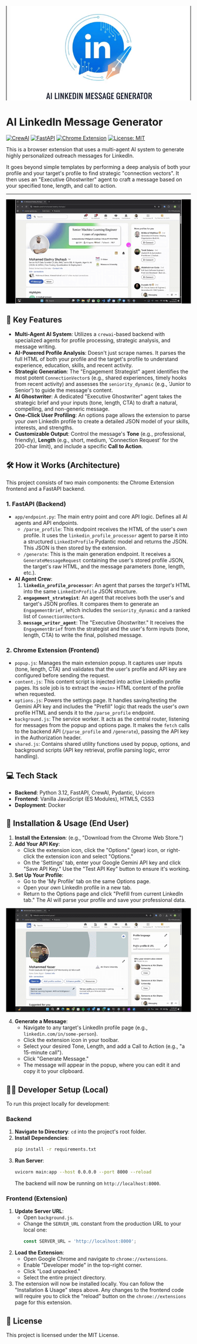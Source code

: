 ![AI LinkedIn Message Generator](media/logo_transition.gif)
# AI LinkedIn Message Generator

[![CrewAI](https://img.shields.io/badge/CrewAI-Multi--Agent-FF6B6B)](https://www.crewai.com/)
[![FastAPI](https://img.shields.io/badge/FastAPI-0.100+-009688?logo=fastapi&logoColor=white)](https://fastapi.tiangolo.com/)
[![Chrome Extension](https://img.shields.io/badge/Chrome-Extension-4285F4?logo=googlechrome&logoColor=white)](https://developer.chrome.com/docs/extensions/)
[![License: MIT](https://img.shields.io/badge/License-MIT-blue.svg)](https://opensource.org/licenses/MIT)



This is a browser extension that uses a multi-agent AI system to generate highly personalized outreach messages for LinkedIn.

It goes beyond simple templates by performing a deep analysis of both your profile and your target's profile to find strategic "connection vectors". It then uses an "Executive Ghostwriter" agent to craft a message based on your specified tone, length, and call to action.

---

![Demo GIF](media/demo.gif)

## 🚀 Key Features

* **Multi-Agent AI System**: Utilizes a `crewai`-based backend with specialized agents for profile processing, strategic analysis, and message writing.
* **AI-Powered Profile Analysis**: Doesn't just scrape names. It parses the full HTML of both your profile and the target's profile to understand experience, education, skills, and recent activity.
* **Strategic Generation**: The "Engagement Strategist" agent identifies the most potent `ConnectionVector`s (e.g., shared experiences, timely hooks from recent activity) and assesses the `seniority_dynamic` (e.g., 'Junior to Senior') to guide the message's content.
* **AI Ghostwriter**: A dedicated "Executive Ghostwriter" agent takes the strategic brief and your inputs (tone, length, CTA) to draft a natural, compelling, and non-generic message.
* **One-Click User Profiling**: An options page allows the extension to parse your *own* LinkedIn profile to create a detailed JSON model of your skills, interests, and strengths.
* **Customizable Output**: Control the message's **Tone** (e.g., professional, friendly), **Length** (e.g., short, medium, 'Connection Request' for the 200-char limit), and include a specific **Call to Action**.

## 🛠️ How it Works (Architecture)

This project consists of two main components: the Chrome Extension frontend and a FastAPI backend.

### 1. FastAPI (Backend)

* `app/endpoint.py`: The main entry point and core API logic. Defines all AI agents and API endpoints.
    * `/parse_profile`: This endpoint receives the HTML of the user's *own* profile. It uses the `linkedin_profile_processor` agent to parse it into a structured `LinkedInProfile` Pydantic model and returns the JSON. This JSON is then stored by the extension.
    * `/generate`: This is the main generation endpoint. It receives a `GenerateMessageRequest` containing the user's stored profile JSON, the target's raw HTML, and the message parameters (tone, length, etc.).
* **AI Agent Crew**:
    1.  **`linkedin_profile_processor`**: An agent that parses the *target's* HTML into the same `LinkedInProfile` JSON structure.
    2.  **`engagement_strategist`**: An agent that receives both the user's and target's JSON profiles. It compares them to generate an `EngagementBrief`, which includes the `seniority_dynamic` and a ranked list of `ConnectionVector`s.
    3.  **`message_writer_agent`**: The "Executive Ghostwriter." It receives the `EngagementBrief` from the strategist and the user's form inputs (tone, length, CTA) to write the final, polished message.

### 2. Chrome Extension (Frontend)

* `popup.js`: Manages the main extension popup. It captures user inputs (tone, length, CTA) and validates that the user's profile and API key are configured before sending the request.
* `content.js`: This content script is injected into active LinkedIn profile pages. Its sole job is to extract the `<main>` HTML content of the profile when requested.
* `options.js`: Powers the settings page. It handles saving/testing the Gemini API key and includes the "Prefill" logic that reads the user's *own* profile HTML and sends it to the `/parse_profile` endpoint.
* `background.js`: The service worker. It acts as the central router, listening for messages from the popup and options page. It makes the `fetch` calls to the backend API (`/parse_profile` and `/generate`), passing the API key in the Authorization header.
* `shared.js`: Contains shared utility functions used by popup, options, and background scripts (API key retrieval, profile parsing logic, error handling).


## 💻 Tech Stack

* **Backend**: Python 3.12, FastAPI, CrewAI, Pydantic, Uvicorn
* **Frontend**: Vanilla JavaScript (ES Modules), HTML5, CSS3
* **Deployment**: Docker

## 🔧 Installation & Usage (End User)

1.  **Install the Extension**: (e.g., "Download from the Chrome Web Store.")
2.  **Add Your API Key**:
    * Click the extension icon, click the "Options" (gear) icon, or right-click the extension icon and select "Options."
    * On the 'Settings' tab, enter your Google Gemini API key and click "Save API Key." Use the "Test API Key" button to ensure it's working.
3.  **Set Up Your Profile**:
    * Go to the 'My Profile' tab on the same Options page.
    * Open your *own* LinkedIn profile in a new tab.
    * Return to the Options page and click "Prefill from current LinkedIn tab." The AI will parse your profile and save your professional data.


![Demo of the Profile Setup](media/profile_setup.gif)


4.  **Generate a Message**:
    * Navigate to any target's LinkedIn profile page (e.g., `linkedin.com/in/some-person`).
    * Click the extension icon in your toolbar.
    * Select your desired Tone, Length, and add a Call to Action (e.g., "a 15-minute call").
    * Click "Generate Message."
    * The message will appear in the popup, where you can edit it and copy it to your clipboard.

## 👨‍💻 Developer Setup (Local)

To run this project locally for development:

### Backend

1.  **Navigate to Directory**: `cd` into the project's root folder.
2.  **Install Dependencies**:
    ```bash
    pip install -r requirements.txt
    ```
3.  **Run Server**:
    ```bash
    uvicorn main:app --host 0.0.0.0 --port 8000 --reload
    ```
    The backend will now be running on `http://localhost:8000`.

### Frontend (Extension)

1.  **Update Server URL**:
    * Open `background.js`.
    * Change the `SERVER_URL` constant from the production URL to your local one:
        ```javascript
        const SERVER_URL = 'http://localhost:8000';
        ```
2.  **Load the Extension**:
    * Open Google Chrome and navigate to `chrome://extensions`.
    * Enable "Developer mode" in the top-right corner.
    * Click "Load unpacked."
    * Select the entire project directory.
3.  The extension will now be installed locally. You can follow the "Installation & Usage" steps above. Any changes to the frontend code will require you to click the "reload" button on the `chrome://extensions` page for this extension.

## 📄 License

This project is licensed under the MIT License.